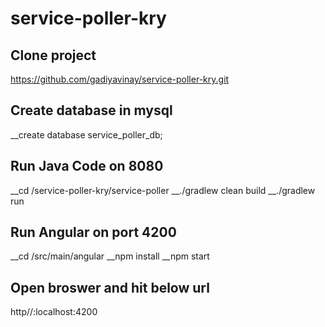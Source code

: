 # service-poller-kry

## Clone project
https://github.com/gadiyavinay/service-poller-kry.git

## Create database in mysql
__create database service_poller_db;


## Run Java Code on 8080
__cd /service-poller-kry/service-poller
__./gradlew clean build
__./gradlew run

## Run Angular on port 4200
__cd /src/main/angular
__npm install
__npm start

## Open broswer and hit below url
http//:localhost:4200
